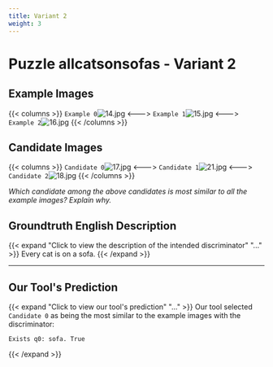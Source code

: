 ```yaml
---
title: Variant 2
weight: 3
---
```


# Puzzle allcatsonsofas - Variant 2

## Example Images
{{< columns >}}
`Example 0`![14.jpg](/natscene-data/images/14.jpg)
<--->
`Example 1`![15.jpg](/natscene-data/images/15.jpg)
<--->
`Example 2`![16.jpg](/natscene-data/images/16.jpg)
{{< /columns >}}

## Candidate Images
{{< columns >}}
`Candidate 0`![17.jpg](/natscene-data/images/17.jpg)
<--->
`Candidate 1`![21.jpg](/natscene-data/images/21.jpg)
<--->
`Candidate 2`![18.jpg](/natscene-data/images/18.jpg)
{{< /columns >}}

*Which candidate among the above candidates is most similar to all the example images? Explain why.*

## Groundtruth English Description

{{< expand "Click to view the description of the intended discriminator" "..." >}}
Every cat is on a sofa.
{{< /expand >}}

---



## Our Tool's Prediction

{{< expand "Click to view our tool's prediction" "..." >}}
Our tool selected `Candidate 0` as being the most similar to the example images with the discriminator:
```plaintext
Exists q0: sofa. True
```
{{< /expand >}}
